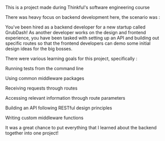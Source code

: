 This is a project made during Thinkful's software engineering course

There was heavy focus on backend development here, the scenario was :

You've been hired as a backend developer for a new startup called GrubDash! 
As another developer works on the design and frontend experience, you have been tasked with setting up an API and building out specific routes so that the frontend developers can demo some initial design ideas for the big bosses.

There were various learning goals for this project, specifically :

Running tests from the command line

Using common middleware packages

Receiving requests through routes

Accessing relevant information through route parameters

Building an API following RESTful design principles

Writing custom middleware functions

It was a great chance to put everything that I learned about the backend together into one project!
